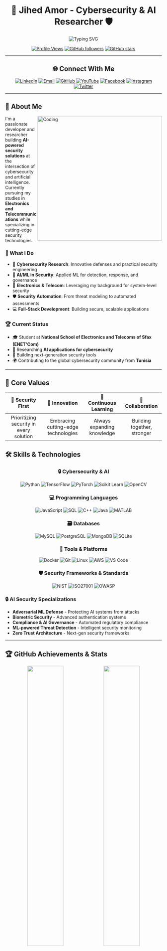 <div align="center">

# 🚀 Jihed Amor - Cybersecurity & AI Researcher 🛡️

<p>
  <img src="https://readme-typing-svg.herokuapp.com?font=Fira+Code&pause=1000&color=36BCF7&center=true&vCenter=true&width=435&lines=5%2B+Years+Coding+Experience;AI+%26+Cybersecurity+Specialist;Electronics+%26+Telecom+Engineer;Always+Learning+New+Technologies" alt="Typing SVG" />
</p>

[![Profile Views](https://komarev.com/ghpvc/?username=jihed01-sc&color=blueviolet&style=for-the-badge)](https://github.com/jihed01-sc)
[![GitHub followers](https://img.shields.io/github/followers/jihed01-sc?label=Followers&style=for-the-badge&color=blue)](https://github.com/jihed01-sc)
[![GitHub stars](https://img.shields.io/github/stars/jihed01-sc?style=for-the-badge&color=yellow)](https://github.com/jihed01-sc)

</div>

---

<div align="center">

## 🌐 Connect With Me

[![LinkedIn](https://img.shields.io/badge/LinkedIn-0A66C2?style=for-the-badge&logo=linkedin&logoColor=white)](https://www.linkedin.com/in/jihed-amor-47a66222b)
[![Email](https://img.shields.io/badge/Email-EA4335?style=for-the-badge&logo=gmail&logoColor=white)](mailto:jihed.amor@enetcom.u-sfax.tn)
[![GitHub](https://img.shields.io/badge/GitHub-181717?style=for-the-badge&logo=github&logoColor=white)](https://github.com/jihed01-sc)
[![YouTube](https://img.shields.io/badge/YouTube-FF0000?style=for-the-badge&logo=youtube&logoColor=white)](https://youtube.com/@jihedamor)
[![Facebook](https://img.shields.io/badge/Facebook-1877F2?style=for-the-badge&logo=facebook&logoColor=white)](https://facebook.com/jihed.amor)
[![Instagram](https://img.shields.io/badge/Instagram-E4405F?style=for-the-badge&logo=instagram&logoColor=white)](https://instagram.com/jihed.amor)
[![Twitter](https://img.shields.io/badge/Twitter-1DA1F2?style=for-the-badge&logo=twitter&logoColor=white)](https://twitter.com/jihed_amor)

</div>

---

## 🚀 About Me

<img align="right" alt="Coding" width="400" src="https://cdn.dribbble.com/users/1162077/screenshots/3848914/programmer.gif">

I'm a passionate developer and researcher building **AI-powered security solutions** at the intersection of cybersecurity and artificial intelligence. Currently pursuing my studies in **Electronics and Telecommunications** while specializing in cutting-edge security technologies.

### 🎯 What I Do
- 🔐 **Cybersecurity Research**: Innovative defenses and practical security engineering
- 🤖 **AI/ML in Security**: Applied ML for detection, response, and governance
- 📡 **Electronics & Telecom**: Leveraging my background for system-level security
- 🛡️ **Security Automation**: From threat modeling to automated assessments
- 💻 **Full-Stack Development**: Building secure, scalable applications

### 🏆 Current Status
- 🎓 Student at **National School of Electronics and Telecoms of Sfax (ENET'Com)**
- 🔬 Researching **AI applications for cybersecurity**
- 🚀 Building next-generation security tools
- 🌍 Contributing to the global cybersecurity community from **Tunisia**

---

## 💎 Core Values

<div align="center">

| 🔐 **Security First** | 🤖 **Innovation** | 🌱 **Continuous Learning** | 🤝 **Collaboration** |
|:---:|:---:|:---:|:---:|
| Prioritizing security in every solution | Embracing cutting-edge technologies | Always expanding knowledge | Building together, stronger |

</div>

## 🛠️ Skills & Technologies

<div align="center">

### 🔒 Cybersecurity & AI
![Python](https://img.shields.io/badge/Python-3776AB?style=for-the-badge&logo=python&logoColor=white)
![TensorFlow](https://img.shields.io/badge/TensorFlow-FF6F00?style=for-the-badge&logo=tensorflow&logoColor=white)
![PyTorch](https://img.shields.io/badge/PyTorch-EE4C2C?style=for-the-badge&logo=pytorch&logoColor=white)
![Scikit Learn](https://img.shields.io/badge/scikit_learn-F7931E?style=for-the-badge&logo=scikit-learn&logoColor=white)
![OpenCV](https://img.shields.io/badge/OpenCV-27338e?style=for-the-badge&logo=OpenCV&logoColor=white)

### 💻 Programming Languages
![JavaScript](https://img.shields.io/badge/JavaScript-F7DF1E?style=for-the-badge&logo=javascript&logoColor=black)
![SQL](https://img.shields.io/badge/SQL-336791?style=for-the-badge&logo=postgresql&logoColor=white)
![C++](https://img.shields.io/badge/C++-00599C?style=for-the-badge&logo=cplusplus&logoColor=white)
![Java](https://img.shields.io/badge/Java-ED8B00?style=for-the-badge&logo=java&logoColor=white)
![MATLAB](https://img.shields.io/badge/MATLAB-0076A8?style=for-the-badge&logo=mathworks&logoColor=white)

### 🗃️ Databases
![MySQL](https://img.shields.io/badge/MySQL-4479A1?style=for-the-badge&logo=mysql&logoColor=white)
![PostgreSQL](https://img.shields.io/badge/PostgreSQL-336791?style=for-the-badge&logo=postgresql&logoColor=white)
![MongoDB](https://img.shields.io/badge/MongoDB-47A248?style=for-the-badge&logo=mongodb&logoColor=white)
![SQLite](https://img.shields.io/badge/SQLite-003B57?style=for-the-badge&logo=sqlite&logoColor=white)

### 🔧 Tools & Platforms
![Docker](https://img.shields.io/badge/Docker-2496ED?style=for-the-badge&logo=docker&logoColor=white)
![Git](https://img.shields.io/badge/Git-F05032?style=for-the-badge&logo=git&logoColor=white)
![Linux](https://img.shields.io/badge/Linux-FCC624?style=for-the-badge&logo=linux&logoColor=black)
![AWS](https://img.shields.io/badge/AWS-232F3E?style=for-the-badge&logo=amazon-aws&logoColor=white)
![VS Code](https://img.shields.io/badge/VS_Code-007ACC?style=for-the-badge&logo=visual-studio-code&logoColor=white)

### 🛡️ Security Frameworks & Standards
![NIST](https://img.shields.io/badge/NIST-000000?style=for-the-badge&logo=nist&logoColor=white)
![ISO27001](https://img.shields.io/badge/ISO_27001-FF6B35?style=for-the-badge&logo=iso&logoColor=white)
![OWASP](https://img.shields.io/badge/OWASP-000000?style=for-the-badge&logo=owasp&logoColor=white)

</div>

### 🔒 AI Security Specializations
- **Adversarial ML Defense** - Protecting AI systems from attacks
- **Biometric Security** - Advanced authentication systems
- **Compliance & AI Governance** - Automated regulatory compliance
- **ML-powered Threat Detection** - Intelligent security monitoring
- **Zero Trust Architecture** - Next-gen security frameworks

---

## 🏆 GitHub Achievements & Stats

<div align="center">

<img width="48%" src="https://github-readme-stats.vercel.app/api?username=jihed01-sc&show_icons=true&theme=radical&hide_border=true" />
<img width="48%" src="https://github-readme-streak-stats.herokuapp.com/?user=jihed01-sc&theme=radical&hide_border=true" />

</div>

<div align="center">
<img width="60%" src="https://github-readme-stats.vercel.app/api/top-langs/?username=jihed01-sc&layout=compact&theme=radical&hide_border=true" />
</div>

### 🎖️ Achievement Badges

<div align="center">

![GitHub Achievement](https://img.shields.io/badge/GitHub-Achievement_Hunter-181717?style=for-the-badge&logo=github&logoColor=white)
![Open Source](https://img.shields.io/badge/Open_Source-Contributor-36C5F0?style=for-the-badge&logo=github&logoColor=white)
![Problem Solver](https://img.shields.io/badge/Problem-Solver-FF6B35?style=for-the-badge&logo=leetcode&logoColor=white)
![Researcher](https://img.shields.io/badge/AI_Security-Researcher-9932CC?style=for-the-badge&logo=artificial-intelligence&logoColor=white)

</div>

---

## 🚀 Featured Projects

<div align="center">

### 🔥 Currently Building

| Project | Description | Status |
|---------|-------------|--------|
| 🤖 **AI-Powered Threat Detection** | ML-based security monitoring system | 🚧 In Progress |
| 🛡️ **Automated Security Assessment** | Intelligent vulnerability scanner | 🚧 In Progress |
| 📊 **ML Security Analytics Platform** | Real-time security data analysis | 🎯 Planning |
| 🔐 **Biometric Authentication Suite** | Next-gen authentication system | 💡 Research |

</div>

---

## 🎓 Education & Certifications

<div align="center">

### 🏫 Academic Background
**National School of Electronics and Telecoms of Sfax (ENET'Com)**
- 📚 **Major**: Electronics, Telecommunications, and Information Security
- 🔬 **Research Focus**: AI applications for cybersecurity
- 🎯 **Specialization**: Advanced cybersecurity and AI integration

### 📜 Certifications & Learning Path
- 🛡️ **Cybersecurity Frameworks** (NIST, ISO 27001, OWASP)
- 🤖 **AI/ML Security** (Adversarial ML, Secure AI Development)
- 📡 **Network Security** (Advanced threat detection and response)
- 🔐 **Compliance Standards** (NIS2, IEC 62443)

</div>

---

## 📞 Contact & Collaboration

<div align="center">

### 💌 Let's Connect!

<table>
<tr>
<td align="center">
<img src="https://img.icons8.com/color/48/000000/email.png" width="30px" alt="Email"/>
<br><strong>Email</strong><br>
<a href="mailto:jihed.amor@enetcom.u-sfax.tn">jihed.amor@enetcom.u-sfax.tn</a>
</td>
<td align="center">
<img src="https://img.icons8.com/color/48/000000/linkedin.png" width="30px" alt="LinkedIn"/>
<br><strong>LinkedIn</strong><br>
<a href="https://www.linkedin.com/in/jihed-amor-47a66222b">Professional Network</a>
</td>
<td align="center">
<img src="https://img.icons8.com/color/48/000000/github.png" width="30px" alt="GitHub"/>
<br><strong>GitHub</strong><br>
<a href="https://github.com/jihed01-sc">Code Repository</a>
</td>
</tr>
</table>

### 🤝 Open to:
- 🔬 **Research Collaborations** in AI Security
- 💼 **Project Partnerships** and Open Source Contributions
- 🎤 **Speaking Opportunities** at conferences and workshops
- 👥 **Mentorship** for aspiring cybersecurity professionals

</div>

---

## 💡 Current Focus & Learning Journey

<div align="center">

```yaml
🎯 Current Focus:
  learning:
    - "Advanced AI Security Techniques"
    - "Zero Trust Architecture Implementation"
    - "Quantum Cryptography Foundations"
    - "Edge AI Security Solutions"
  building:
    - "AI-driven security automation tools"
    - "Intelligent threat detection systems"
    - "Security analytics platforms"
    - "Biometric authentication systems"
  exploring:
    - "Federated learning in cybersecurity"
    - "Adversarial AI and defense mechanisms"
    - "Blockchain security applications"
    - "IoT security frameworks"
```

</div>

### 🔮 Future Goals
- 🚀 **Lead** innovative AI security research projects
- 🌍 **Contribute** to global cybersecurity standards
- 🎓 **Pursue** advanced degrees in AI Security
- 💡 **Develop** revolutionary security technologies

---

## 📊 Activity & Contributions

<div align="center">

[![Jihed's GitHub Activity Graph](https://github-readme-activity-graph.vercel.app/graph?username=jihed01-sc&theme=react-dark&hide_border=true)](https://github.com/jihed01-sc)

### 📈 Contribution Stats
![GitHub metrics](https://metrics.lecoq.io/jihed01-sc?template=classic&config.timezone=Africa%2FTunis)

</div>

---

## 🌟 Notable Achievements

<div align="center">

| 🏆 **Achievement** | 📅 **Year** | 📋 **Description** |
|:---:|:---:|:---:|
| 🎓 **Academic Excellence** | 2024 | Top performer in Electronics & Telecommunications |
| 🔬 **Research Contribution** | 2024 | AI-powered security solutions research |
| 🌍 **Community Impact** | 2024 | Contributing to global cybersecurity from Tunisia |
| 💡 **Innovation** | 2024 | Developing next-gen security technologies |

</div>

---

<div align="center">

## 🎨 Fun Facts & Interests

<table>
<tr>
<td align="center">🧠</td>
<td><strong>AI Enthusiast</strong> - Always exploring the latest in artificial intelligence</td>
</tr>
<tr>
<td align="center">🔐</td>
<td><strong>Security Advocate</strong> - Passionate about making the digital world safer</td>
</tr>
<tr>
<td align="center">📚</td>
<td><strong>Lifelong Learner</strong> - Constantly acquiring new skills and knowledge</td>
</tr>
<tr>
<td align="center">🌍</td>
<td><strong>Global Thinker</strong> - Contributing to international cybersecurity efforts</td>
</tr>
<tr>
<td align="center">⚡</td>
<td><strong>Innovation Driver</strong> - Building tomorrow's security solutions today</td>
</tr>
</table>

</div>

---

<div align="center">

### 💭 Quote That Inspires Me

> *"The best way to predict the future is to create it. In cybersecurity, we don't just defend against today's threats - we anticipate and prevent tomorrow's."*

---

<img src="https://capsule-render.vercel.app/api?type=waving&color=gradient&height=100&section=footer" width="100%"/>

### 🚀 "Securing the future with intelligent solutions" 🛡️🤖

<sub>📅 Last updated: December 2024 | ⭐ Star my repositories if you find them useful!</sub>

<p>
<img src="https://komarev.com/ghpvc/?username=jihed01-sc&style=for-the-badge&color=blueviolet" alt="Profile Views" />
</p>

</div>
